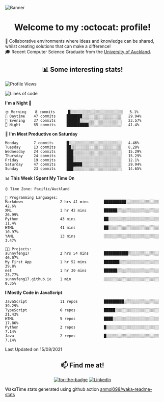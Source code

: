 ![Banner](https://raw.github.com/sunnyfeng17/sunnyfeng17/master/images/banner.jpg)

<h1 align="center">Welcome to my :octocat: profile!</h1>

:blue_heart: Collaborative environments where ideas and knowledge can be shared, whilst creating solutions that can make a difference!  
🎓 Recent Computer Science Graduate from the [University of Auckland](https://www.auckland.ac.nz/en.html).  

<h2 align="center">📊 Some interesting stats!</h2>  

<!--START_SECTION:waka-->
![Profile Views](http://img.shields.io/badge/Profile%20Views-1-blue)

![Lines of code](https://img.shields.io/badge/From%20Hello%20World%20I%27ve%20Written-765890%20lines%20of%20code-blue)

**I'm a Night 🦉** 

```text
🌞 Morning    8 commits      █░░░░░░░░░░░░░░░░░░░░░░░░   5.1% 
🌆 Daytime    47 commits     ███████░░░░░░░░░░░░░░░░░░   29.94% 
🌃 Evening    37 commits     ██████░░░░░░░░░░░░░░░░░░░   23.57% 
🌙 Night      65 commits     ██████████░░░░░░░░░░░░░░░   41.4%

```
📅 **I'm Most Productive on Saturday** 

```text
Monday       7 commits      █░░░░░░░░░░░░░░░░░░░░░░░░   4.46% 
Tuesday      13 commits     ██░░░░░░░░░░░░░░░░░░░░░░░   8.28% 
Wednesday    24 commits     ███░░░░░░░░░░░░░░░░░░░░░░   15.29% 
Thursday     24 commits     ███░░░░░░░░░░░░░░░░░░░░░░   15.29% 
Friday       19 commits     ███░░░░░░░░░░░░░░░░░░░░░░   12.1% 
Saturday     47 commits     ███████░░░░░░░░░░░░░░░░░░   29.94% 
Sunday       23 commits     ███░░░░░░░░░░░░░░░░░░░░░░   14.65%

```


📊 **This Week I Spent My Time On** 

```text
⌚︎ Time Zone: Pacific/Auckland

💬 Programming Languages: 
Markdown                 2 hrs 41 mins       ██████████░░░░░░░░░░░░░░░   42.6% 
XML                      1 hr 42 mins        ██████░░░░░░░░░░░░░░░░░░░   26.99% 
Python                   43 mins             ██░░░░░░░░░░░░░░░░░░░░░░░   11.4% 
HTML                     41 mins             ██░░░░░░░░░░░░░░░░░░░░░░░   10.97% 
YAML                     13 mins             ░░░░░░░░░░░░░░░░░░░░░░░░░   3.47%

🐱‍💻 Projects: 
sunnyfeng17              2 hrs 54 mins       ███████████░░░░░░░░░░░░░░   46.07% 
My First App             1 hr 52 mins        ███████░░░░░░░░░░░░░░░░░░   29.8% 
net                      1 hr 30 mins        ██████░░░░░░░░░░░░░░░░░░░   23.77% 
sunnyfeng17.github.io    1 min               ░░░░░░░░░░░░░░░░░░░░░░░░░   0.35%

```

**I Mostly Code in JavaScript** 

```text
JavaScript               11 repos            █████████░░░░░░░░░░░░░░░░   39.29% 
TypeScript               6 repos             █████░░░░░░░░░░░░░░░░░░░░   21.43% 
HTML                     5 repos             ████░░░░░░░░░░░░░░░░░░░░░   17.86% 
Python                   2 repos             █░░░░░░░░░░░░░░░░░░░░░░░░   7.14% 
Java                     2 repos             █░░░░░░░░░░░░░░░░░░░░░░░░   7.14%

```



 Last Updated on 15/08/2021
<!--END_SECTION:waka-->

<h2 align="center">📫 Find me at!</h2>  
<p align="center">
  <a href="https://www.sunnyfeng.co.nz" target="_blank"><img alt="for-the-badge" src="https://img.shields.io/badge/Sunny Feng-Website- ?logo=&amp;style=for-the-badge"></a>
  <a href="https://www.linkedin.com/in/sunnyfeng617" target="_blank"><img alt="LinkedIn" src="https://img.shields.io/badge/linkedin-%230077B5.svg?&style=for-the-badge&logo=linkedin&logoColor=white" /></a>
</p>

WakaTime stats generated using github action [anmol098/waka-readme-stats](https://github.com/anmol098/waka-readme-stats)

<!--
**sunnyfeng17/sunnyfeng17** is a ✨ _special_ ✨ repository because its `README.md` (this file) appears on your GitHub profile.

Here are some ideas to get you started:

- 🔭 I’m currently working on ...
- 🌱 I’m currently learning ...
- 👯 I’m looking to collaborate on ...
- 🤔 I’m looking for help with ...
- 💬 Ask me about ...
- 📫 How to reach me: ...
- 😄 Pronouns: ...
- ⚡ Fun fact: ...
-->
